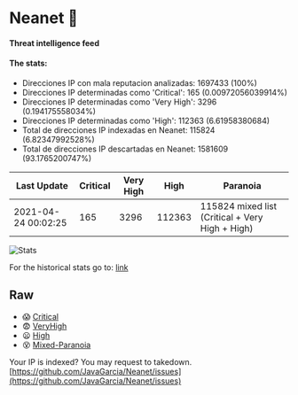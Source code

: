 # Neanet :hocho:
#### Threat intelligence feed
#### The stats:

- Direcciones IP con mala reputacion analizadas: 1697433 (100%)
- Direcciones IP determinadas como 'Critical':  165 (0.00972056039914%)
- Direcciones IP determinadas como 'Very High':  3296 (0.194175558034%)
- Direcciones IP determinadas como 'High':  112363 (6.61958380684)
- Total de direcciones IP indexadas en Neanet:  115824 (6.82347992528%)
- Total de direcciones IP descartadas en Neanet:  1581609 (93.1765200747%)

| Last Update | Critical | Very High | High | Paranoia |
| --- | --- | --- | --- | --- |
| 2021-04-24 00:02:25 | 165 | 3296 | 112363 | 115824 mixed list (Critical + Very High + High)|

![Stats](https://docs.google.com/spreadsheets/d/e/2PACX-1vSnaNMIXVabIpDJjufMlzH7poXnshF3mgd8Is1g9ytUEzVsP5my4Trn8f-xkoLLQ38xpL3HtmUexLo6/pubchart?oid=501124687&format=image)

For the historical stats go to: [link](/stats.csv)
## Raw
- :scream: [Critical](https://raw.githubusercontent.com/JavaGarcia/Neanet/master/blacklists/neanet_critical.txt)
- :fearful: [VeryHigh](https://raw.githubusercontent.com/JavaGarcia/Neanet/master/blacklists/neanet_veryHigh.txtt)
- :frowning: [High](https://raw.githubusercontent.com/JavaGarcia/Neanet/master/blacklists/neanet_high.txt)
- :dizzy_face: [Mixed-Paranoia](https://raw.githubusercontent.com/JavaGarcia/Neanet/master/blacklists/neanet_all.txt)


Your IP is indexed? You may request to takedown. [https://github.com/JavaGarcia/Neanet/issues](https://github.com/JavaGarcia/Neanet/issues)

















































































































































































































































































































































































































































































































































































































































































































































































































































































































































































































































































































































































































































































































































































































































































































































































































































































































































































































































































































































































































































































































































































































































































































































































































































































































































































































































































































































































































































































































































































































































































































































































































































































































































































































































































































































































































































































































































































































































































































































































































































































































































































































































































































































































































































































































































































































































































































































































































































































































































































































































































































































































































































































































































































































































































































































































































































































































































































































































































































































































































































